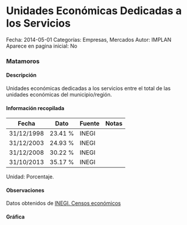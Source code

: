 Unidades Económicas Dedicadas a los Servicios
=====

Fecha: 2014-05-01
Categorías: Empresas, Mercados
Autor: IMPLAN
Aparece en pagina inicial: No

### Matamoros

#### Descripción

Unidades económicas dedicadas a los servicios entre el total de las unidades económicas del municipio/región.

<!-- break -->

#### Información recopilada

<table class="table table-hover table-bordered matriz">
  <thead>
    <tr><th>Fecha</th><th>Dato</th><th>Fuente</th><th>Notas</th></tr>
  </thead>
  <tbody>
    <tr><td class="centrado">31/12/1998</td><td class="derecha">23.41 %</td><td>INEGI</td><td></td></tr>
    <tr><td class="centrado">31/12/2003</td><td class="derecha">24.93 %</td><td>INEGI</td><td></td></tr>
    <tr><td class="centrado">31/12/2008</td><td class="derecha">30.22 %</td><td>INEGI</td><td></td></tr>
    <tr><td class="centrado">31/10/2013</td><td class="derecha">35.17 %</td><td>INEGI</td><td></td></tr>
  </tbody>
</table>

Unidad: Porcentaje.

#### Observaciones

Datos obtenidos de [INEGI. Censos económicos](http://www3.inegi.org.mx/sistemas/saic/)

#### Gráfica

<div id="Morrisdbmgwjfq" class="grafica"></div>
<script>
new Morris.Line({
element: 'Morrisdbmgwjfq',
data: [{ fecha: '1998-12-31', dato: 23.4100 },{ fecha: '2003-12-31', dato: 24.9300 },{ fecha: '2008-12-31', dato: 30.2200 },{ fecha: '2013-10-31', dato: 35.1700 }],
xkey: 'fecha',
ykeys: ['dato'],
labels: ['Dato'],
lineColors: ['#FF5B02'],
xLabelFormat: function(d) { return d.getDate()+'/'+(d.getMonth()+1)+'/'+d.getFullYear(); },
dateFormat: function(ts) { var d = new Date(ts); return d.getDate() + '/' + (d.getMonth() + 1) + '/' + d.getFullYear(); }
});
</script>
